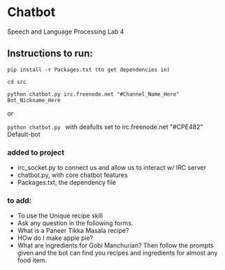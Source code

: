 # Chatbot
Speech and Language Processing Lab 4

## Instructions to run:
```pip install -r Packages.txt (to get dependencies in)```

```cd src``` 

```python chatbot.py irc.freenode.net "#Channel_Name_Here" Bot_Nickname_Here```

or

```python chatbot.py ``` with deafults set to irc.freenode.net "#CPE482" Default-bot

### added to project
- irc_socket.py to connect us and allow us to interact w/ IRC server
- chatbot.py, with core chatbot features
- Packages.txt, the dependency file

### to add:
- To use the Unique recipe skill
- Ask any question in the following forms.
- What is a Paneer Tikka Masala recipe?
- HOw do I make apple pie?
- What are ingredients for Gobi Manchurian?
    Then follow the prompts given and the bot can find you recipes and ingredients for almost any food item.
